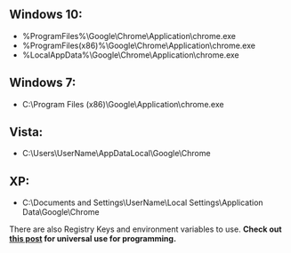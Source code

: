 Windows 10:
-----------
* %ProgramFiles%\Google\Chrome\Application\chrome.exe
* %ProgramFiles(x86)%\Google\Chrome\Application\chrome.exe
* %LocalAppData%\Google\Chrome\Application\chrome.exe

Windows 7:
-----------
* C:\Program Files (x86)\Google\Application\chrome.exe

Vista:
-----------
* C:\Users\UserName\AppDataLocal\Google\Chrome

XP:
-----------
* C:\Documents and Settings\UserName\Local Settings\Application Data\Google\Chrome

There are also Registry Keys and environment variables to use. **Check out [this post][1] for universal use for programming.**


  [1]: https://stackoverflow.com/questions/17736215/universal-path-to-chrome-exe